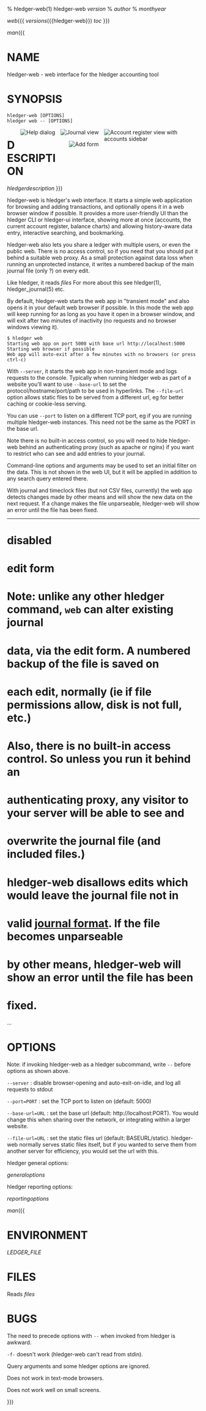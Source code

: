 % hledger-web(1) hledger-web _version_
% _author_
% _monthyear_

_web_({{
_versions_({{hledger-web}})
_toc_
}})

_man_({{
# NAME

hledger-web - web interface for the hledger accounting tool

# SYNOPSIS

`hledger-web [OPTIONS]`\
`hledger web -- [OPTIONS]`

<style>
.highslide img {max-width:250px; float:right; margin:0 0 1em 1em;}
.highslide-caption {color:white; background-color:black;}
</style>
<a href="images/hledger-web/normal/register.png" class="highslide" onclick="return hs.expand(this)"><img src="images/hledger-web/normal/register.png" title="Account register view with accounts sidebar" /></a>
<a href="images/hledger-web/normal/journal.png" class="highslide" onclick="return hs.expand(this)"><img src="images/hledger-web/normal/journal.png" title="Journal view" /></a>

<a href="images/hledger-web/normal/help.png" class="highslide" onclick="return hs.expand(this)"><img src="images/hledger-web/normal/help.png" title="Help dialog" /></a>
<a href="images/hledger-web/normal/add.png" class="highslide" onclick="return hs.expand(this)"><img src="images/hledger-web/normal/add.png" title="Add form" /></a>

# DESCRIPTION

_hledgerdescription_
}})

hledger-web is hledger's web interface.  It starts a simple web
application for browsing and adding transactions, and optionally
opens it in a web browser window if possible.
It provides a more user-friendly UI than the hledger CLI or
hledger-ui interface, showing more at once (accounts, the current
account register, balance charts) and allowing history-aware data
entry, interactive searching, and bookmarking.

hledger-web also lets you share a ledger with multiple users, or even the public web.
There is no access control, so if you need that you should put it
behind a suitable web proxy.  As a small protection against data loss
when running an unprotected instance, it writes a numbered backup of
the main journal file (only ?) on every edit.

Like hledger, it reads _files_
For more about this see hledger(1), hledger_journal(5) etc.

By default, hledger-web starts the web app in "transient mode" and
also opens it in your default web browser if possible. In this mode
the web app will keep running for as long as you have it open in a
browser window, and will exit after two minutes of inactivity (no
requests and no browser windows viewing it).

```shell
$ hledger web
Starting web app on port 5000 with base url http://localhost:5000
Starting web browser if possible
Web app will auto-exit after a few minutes with no browsers (or press ctrl-c)
```

With `--server`, it starts the web app in non-transient mode and logs
requests to the console.  Typically when running hledger web as part
of a website you'll want to use `--base-url` to set the
protocol/hostname/port/path to be used in hyperlinks.  The
`--file-url` option allows static files to be served from a different
url, eg for better caching or cookie-less serving.

You can use `--port` to listen on a different TCP port, eg if you are
running multiple hledger-web instances.  This need not be the same as
the PORT in the base url.

Note there is no built-in access control, so you will need to hide
hledger-web behind an authenticating proxy (such as apache or nginx)
if you want to restrict who can see and add entries to your journal.

Command-line options and arguments may be used to set an initial
filter on the data. This is not shown in the web UI, but it will be
applied in addition to any search query entered there.

With journal and timeclock files (but not CSV files, currently) the
web app detects changes made by other means and will show the new data
on the next request. If a change makes the file unparseable,
hledger-web will show an error until the file has been fixed.

---
# disabled
# edit form
# Note: unlike any other hledger command, `web` can alter existing journal
# data, via the edit form.  A numbered backup of the file is saved on
# each edit, normally (ie if file permissions allow, disk is not full, etc.)
# Also, there is no built-in access control. So unless you run it behind an
# authenticating proxy, any visitor to your server will be able to see and
# overwrite the journal file (and included files.)
# hledger-web disallows edits which would leave the journal file not in
# valid [journal format](#journal). If the file becomes unparseable
# by other means, hledger-web will show an error until the file has been
# fixed.
...

# OPTIONS

Note: if invoking hledger-web as a hledger subcommand, write `--` before options as shown above.

`--server`
: disable browser-opening and auto-exit-on-idle, and log all requests to stdout

`--port=PORT`
: set the TCP port to listen on (default: 5000)

`--base-url=URL`
: set the base url (default: http://localhost:PORT).
You would change this when sharing over the network, or integrating within a larger website.

`--file-url=URL`
: set the static files url (default: BASEURL/static).
hledger-web normally serves static files itself, but if you wanted to
serve them from another server for efficiency, you would set the url with this.

hledger general options:

_generaloptions_

hledger reporting options:

_reportingoptions_

_man_({{

# ENVIRONMENT

_LEDGER_FILE_

# FILES

Reads _files_

# BUGS

The need to precede options with `--` when invoked from hledger is awkward.

`-f-` doesn't work (hledger-web can't read from stdin).

Query arguments and some hledger options are ignored.

Does not work in text-mode browsers.

Does not work well on small screens.

}})
